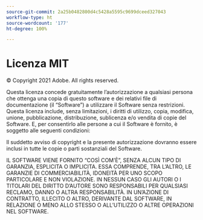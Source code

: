 ```yaml
---
source-git-commit: 2a25b0482800d4c5428a5595c9699dceed327043
workflow-type: ht
source-wordcount: '177'
ht-degree: 100%

---
```

# Licenza MIT

© Copyright 2021 Adobe. All rights reserved.

Questa licenza concede gratuitamente l’autorizzazione a qualsiasi persona che ottenga una copia di questo software e dei relativi file di documentazione (il “Software”) a utilizzare il Software senza restrizioni. Questa licenza include, senza limitazioni, i diritti di utilizzo, copia, modifica, unione, pubblicazione, distribuzione, sublicenza e/o vendita di copie del Software. E, per consentirlo alle persone a cui il Software è fornito, è soggetto alle seguenti condizioni:

Il suddetto avviso di copyright e la presente autorizzazione dovranno essere inclusi in tutte le copie o parti sostanziali del Software.

IL SOFTWARE VIENE FORNITO “COSÌ COM’È”, SENZA ALCUN TIPO DI GARANZIA, ESPLICITA O IMPLICITA. ESSA COMPRENDE, TRA L’ALTRO, LE GARANZIE DI COMMERCIABILITÀ, IDONEITÀ PER UNO SCOPO PARTICOLARE E NON VIOLAZIONE. IN NESSUN CASO GLI AUTORI O I TITOLARI DEL DIRITTO D’AUTORE SONO RESPONSABILI PER QUALSIASI RECLAMO, DANNO O ALTRA RESPONSABILITÀ. IN UN’AZIONE DI CONTRATTO, ILLECITO O ALTRO, DERIVANTE DAL SOFTWARE, IN RELAZIONE O MENO ALLO STESSO O ALL’UTILIZZO O ALTRE OPERAZIONI NEL SOFTWARE.

